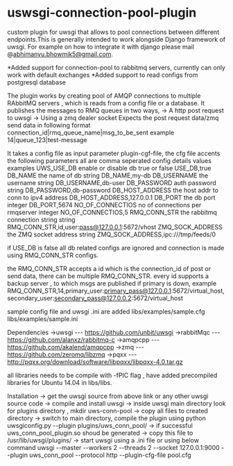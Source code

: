 # uswsgi-connection-pool-plugin 

custom plugin for uwsgi that allows to pool connections between different endpoints.This is generally intended to work alongside Django framework of uwsgi. For example on how to integrate it with django please mail @abhimanyu.bhowmik5@gmail.com.

*Added support for connection-pool to rabbitmq servers, currently can only work with default exchanges
*Added support to read configs from postgresql database

The plugin works by creating pool of AMQP connections to multiple RAbbitMQ servers , which is reads from a config file or a database. 
It publishes the messages to RMQ queues in two ways,
-> A http post request to uwsgi
-> Using a zmq dealer socket
Expects the post request data/zmq send data in following format
		connection_id|rmq_queue_name|msg_to_be_sent
example         14|queue_123|test-message

It takes a config file as input parameter plugin-cgf-file, the cfg file accents the following parameters all are comma seperated
      config			details			values			examples
   UWS_USE_DB		enable or disable db		true or false		USE_DB,true
   DB_NAME		the name of db			string			DB_NAME,my-db
   DB_USERNAME		the username			string			DB_USERNAME,db-user
   DB_PASSWORD		auth password			string			DB_PASSWORD,db-password
   DB_HOST_ADDRESS 	the host addr to conn to	ipv4 address		DB_HOST_ADDRESS,127.0.0.1
   DB_PORT		the db port			integer			DB_PORT,5674
   NO_OF_CONNECTIOS	no of connections per rmqserver	integer			NO_OF_CONNECTIOS,5
   RMQ_CONN_STR		the rabbitmq connection string	string		RMQ_CONN_STR,id,user:pass@127.0.0.1:5672/vhost
   ZMQ_SOCK_ADDRESS	the ZMQ socket address		string			ZMQ_SOCK_ADDRESS,ipc:///tmp/feeds/0

if USE_DB is false all db related configs are ignored and connection is made using RMQ_CONN_STR configs.

the RMQ_CONN_STR accepts a id which is the connection_id of post or send data, there can be multiple RMQ_CONN_STR.
every id supports a backup server , to which msgs are published if primary is down, example
RMQ_CONN_STR,14,primary_user:primary_pass@127.0.0.1:5672/virtual_host,secondary_user:secondary_pass@127.0.0.2:5672/virtual_host

sample config file and uwsgi .ini are added
libs/examples/sample.cfg libs/examples/sample.ini

Dependencies
->uwsgi --- https://github.com/unbit/uwsgi
->rabbitMqc --- https://github.com/alanxz/rabbitmq-c
->amqpcpp --- https://github.com/akalend/amqpcpp
->zmq --- https://github.com/zeromq/libzmq
->pqxx --- http://pqxx.org/download/software/libpqxx/libpqxx-4.0.tar.gz

all libraries needs to be compile with -fPIC flag , have added precompiled libraries for Ubuntu 14.04 in libs/libs.

Installation 
-> get the uwsgi source from above link or any other uwsgi source code
-> compile and install uwsgi
-> inside uwsgi main directory look for plugins directory , mkdir uws-conn-pool
-> copy all files to created directory
-> switch to main directory, compile the plugin using
   	python uwsgiconfig.py --plugin plugins/uws_conn_pool/
-> if successful uws_conn_pool_plugin.so shoud be generated
-> copy this file to /usr/lib/uwsgi/plugins/
-> start uwsgi using a .ini file or using below command
	uwsgi --master --workers 2 --threads 2 --socket 127.0.0.1:9000 --plugin uws_conn_pool --protocol http --plugin-cfg-file pool.cfg

